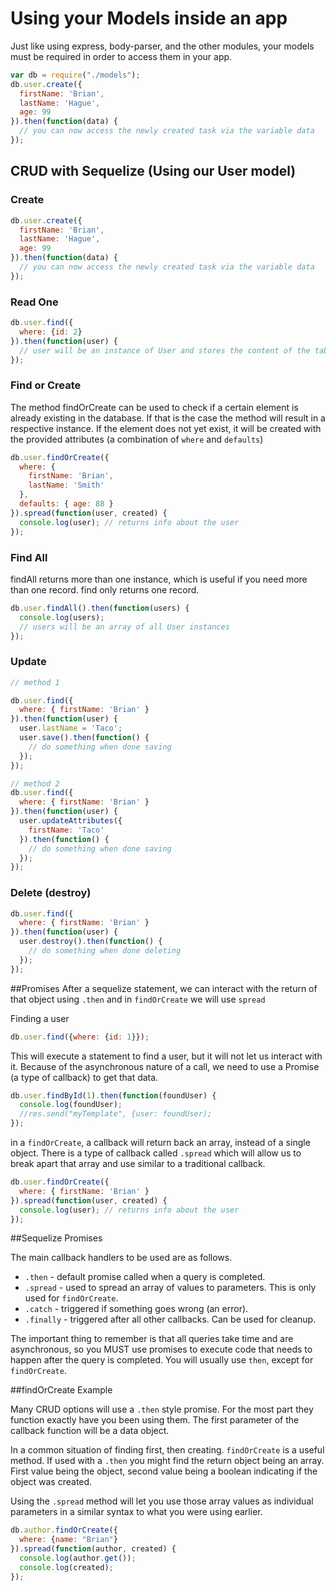# Using your Models inside an app

Just like using express, body-parser, and the other modules, your models must be required
in order to access them in your app.

```js
var db = require("./models");
db.user.create({
  firstName: 'Brian',
  lastName: 'Hague',
  age: 99
}).then(function(data) {
  // you can now access the newly created task via the variable data
});
```

## CRUD with Sequelize (Using our User model)

### Create

```js
db.user.create({
  firstName: 'Brian',
  lastName: 'Hague',
  age: 99
}).then(function(data) {
  // you can now access the newly created task via the variable data
});
```

### Read One

```js
db.user.find({
  where: {id: 2}
}).then(function(user) {
  // user will be an instance of User and stores the content of the table entry with id 2. if such an entry is not defined you will get null
});
```

### Find or Create

The method findOrCreate can be used to check if a certain element is already existing in the database. If that is the case the method will result in a respective instance. If the element does not yet exist, it will be created with the provided attributes (a combination of `where` and `defaults`)

```js
db.user.findOrCreate({
  where: {
    firstName: 'Brian',
    lastName: 'Smith'
  },
  defaults: { age: 88 }
}).spread(function(user, created) {
  console.log(user); // returns info about the user
});
```

### Find All

findAll returns more than one instance, which is useful if you need more than one record. find only returns one record.

```js
db.user.findAll().then(function(users) {
  console.log(users);
  // users will be an array of all User instances
});
```

### Update

```js
// method 1

db.user.find({
  where: { firstName: 'Brian' }
}).then(function(user) {
  user.lastName = 'Taco';
  user.save().then(function() {
    // do something when done saving
  });
});

// method 2
db.user.find({
  where: { firstName: 'Brian' }
}).then(function(user) {
  user.updateAttributes({
    firstName: 'Taco'
  }).then(function() {
    // do something when done saving
  });
});
```

### Delete (destroy)

```js
db.user.find({
  where: { firstName: 'Brian' }
}).then(function(user) {
  user.destroy().then(function() {
    // do something when done deleting
  });
});
```

##Promises
After a sequelize statement, we can interact with the return of that object using `.then` and in `findOrCreate` we will use `spread`

Finding a user

```js
db.user.find({where: {id: 1}});
```

This will execute a statement to find a user, but it will not let us interact with it. Because of the asynchronous nature of a call, we need to use a Promise (a type of callback) to get that data.

```js
db.user.findById(1).then(function(foundUser) {
  console.log(foundUser);
  //res.send("myTemplate", {user: foundUser);
});
```

in a `findOrCreate`, a callback will return back an array, instead of a single object. There is a type of callback called `.spread` which will allow us to break apart that array and use similar to a traditional callback.


```js
db.user.findOrCreate({
  where: { firstName: 'Brian' }
}).spread(function(user, created) {
  console.log(user); // returns info about the user
});
```

##Sequelize Promises

The main callback handlers to be used are as follows.

* `.then` - default promise called when a query is completed.
* `.spread` - used to spread an array of values to parameters. This is only used for `findOrCreate`.
* `.catch` - triggered if something goes wrong (an error).
* `.finally` - triggered after all other callbacks. Can be used for cleanup.

The important thing to remember is that all queries take time and are asynchronous, so you MUST use promises to execute code that needs to happen after the query is completed. You will usually use `then`, except for `findOrCreate`.

##findOrCreate Example

Many CRUD options will use a `.then` style promise. For the most part they function exactly have you been using them. The first parameter of the callback function will be a data object.

In a common situation of finding first, then creating. `findOrCreate` is a useful method. If used with a `.then` you might find the return object being an array. First value being the object, second value being a boolean indicating if the object was created.

Using the `.spread` method will let you use those array values as individual parameters in a similar syntax to what you were using earlier.

```js
db.author.findOrCreate({
  where: {name: "Brian"}
}).spread(function(author, created) {
  console.log(author.get());
  console.log(created);
});
```

